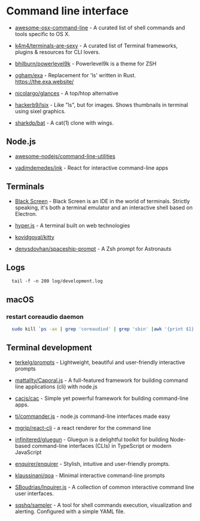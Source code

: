 # Command line interface

- [awesome-osx-command-line](https://github.com/herrbischoff/awesome-osx-command-line) - A curated list of shell commands and tools specific to OS X.

- [k4m4/terminals-are-sexy](https://github.com/k4m4/terminals-are-sexy) - A curated list of Terminal frameworks, plugins & resources for CLI lovers.

- [bhilburn/powerlevel9k](https://github.com/bhilburn/powerlevel9k) - Powerlevel9k is a theme for ZSH

- [ogham/exa](https://github.com/ogham/exa) - Replacement for 'ls' written in Rust. https://the.exa.website/

- [nicolargo/glances](https://github.com/nicolargo/glances) - A top/htop alternative

- [hackerb9/lsix](https://github.com/hackerb9/lsix) - Like "ls", but for images. Shows thumbnails in terminal using sixel graphics.

- [sharkdp/bat](https://github.com/sharkdp/bat) - A cat(1) clone with wings.

## Node.js

- [awesome-nodejs/command-line-utilities](https://github.com/sindresorhus/awesome-nodejs#command-line-utilities)

- [vadimdemedes/ink](https://github.com/vadimdemedes/ink) - React for interactive command-line apps

## Terminals

- [Black Screen](https://github.com/vshatskyi/black-screen) - Black Screen is an IDE in the world of terminals. Strictly speaking, it's both a terminal emulator and an interactive shell based on Electron.

- [hyper.js](https://github.com/zeit/hyper) - A terminal built on web technologies

- [kovidgoyal/kitty](https://github.com/kovidgoyal/kitty)

- [denysdovhan/spaceship-prompt](https://github.com/denysdovhan/spaceship-prompt) - A Zsh prompt for Astronauts

## Logs

```
  tail -f -n 200 log/development.log
```

## macOS

### restart coreaudio daemon

```bash
  sudo kill `ps -ax | grep 'coreaudiod' | grep 'sbin' |awk '{print $1}'`
```

## Terminal development

- [terkelg/prompts](https://github.com/terkelg/prompts) - Lightweight, beautiful and user-friendly interactive prompts

- [mattallty/Caporal.js](https://github.com/mattallty/Caporal.js) - A full-featured framework for building command line applications (cli) with node.js

- [cacjs/cac](https://github.com/cacjs/cac) - Simple yet powerful framework for building command-line apps.

- [tj/commander.js](https://github.com/tj/commander.js) - node.js command-line interfaces made easy

- [mgrip/react-cli](https://github.com/mgrip/react-cli) - a react renderer for the command line

- [infinitered/gluegun](https://github.com/infinitered/gluegun) - Gluegun is a delightful toolkit for building Node-based command-line interfaces (CLIs) in TypeScript or modern JavaScript

- [enquirer/enquirer](https://github.com/enquirer/enquirer) - Stylish, intuitive and user-friendly prompts.

- [klaussinani/qoa](https://github.com/klaussinani/qoa) - Minimal interactive command-line prompts

- [SBoudrias/Inquirer.js](https://github.com/SBoudrias/Inquirer.js) - A collection of common interactive command line user interfaces.

- [sqshq/sampler](https://github.com/sqshq/sampler) - A tool for shell commands execution, visualization and alerting. Configured with a simple YAML file.
